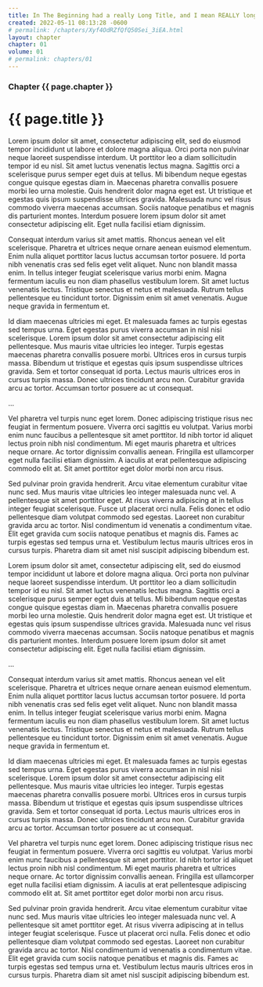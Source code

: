 ```yaml
---
title: In The Beginning had a really Long Title, and I mean REALLY long Title
created: 2022-05-11 08:13:28 -0600
# permalink: /chapters/Xyf4OdRZfQfQ50Sei_3iEA.html
layout: chapter
chapter: 01
volume: 01
# permalink: chapters/01
---
```


### Chapter {{ page.chapter }}

# {{ page.title }}

Lorem ipsum dolor sit amet, consectetur adipiscing elit, sed do eiusmod tempor incididunt ut labore et dolore magna aliqua. Orci porta non pulvinar neque laoreet suspendisse interdum. Ut porttitor leo a diam sollicitudin tempor id eu nisl. Sit amet luctus venenatis lectus magna. Sagittis orci a scelerisque purus semper eget duis at tellus. Mi bibendum neque egestas congue quisque egestas diam in. Maecenas pharetra convallis posuere morbi leo urna molestie. Quis hendrerit dolor magna eget est. Ut tristique et egestas quis ipsum suspendisse ultrices gravida. Malesuada nunc vel risus commodo viverra maecenas accumsan. Sociis natoque penatibus et magnis dis parturient montes. Interdum posuere lorem ipsum dolor sit amet consectetur adipiscing elit. Eget nulla facilisi etiam dignissim.

Consequat interdum varius sit amet mattis. Rhoncus aenean vel elit scelerisque. Pharetra et ultrices neque ornare aenean euismod elementum. Enim nulla aliquet porttitor lacus luctus accumsan tortor posuere. Id porta nibh venenatis cras sed felis eget velit aliquet. Nunc non blandit massa enim. In tellus integer feugiat scelerisque varius morbi enim. Magna fermentum iaculis eu non diam phasellus vestibulum lorem. Sit amet luctus venenatis lectus. Tristique senectus et netus et malesuada. Rutrum tellus pellentesque eu tincidunt tortor. Dignissim enim sit amet venenatis. Augue neque gravida in fermentum et.

Id diam maecenas ultricies mi eget. Et malesuada fames ac turpis egestas sed tempus urna. Eget egestas purus viverra accumsan in nisl nisi scelerisque. Lorem ipsum dolor sit amet consectetur adipiscing elit pellentesque. Mus mauris vitae ultricies leo integer. Turpis egestas maecenas pharetra convallis posuere morbi. Ultrices eros in cursus turpis massa. Bibendum ut tristique et egestas quis ipsum suspendisse ultrices gravida. Sem et tortor consequat id porta. Lectus mauris ultrices eros in cursus turpis massa. Donec ultrices tincidunt arcu non. Curabitur gravida arcu ac tortor. Accumsan tortor posuere ac ut consequat.


...


Vel pharetra vel turpis nunc eget lorem. Donec adipiscing tristique risus nec feugiat in fermentum posuere. Viverra orci sagittis eu volutpat. Varius morbi enim nunc faucibus a pellentesque sit amet porttitor. Id nibh tortor id aliquet lectus proin nibh nisl condimentum. Mi eget mauris pharetra et ultrices neque ornare. Ac tortor dignissim convallis aenean. Fringilla est ullamcorper eget nulla facilisi etiam dignissim. A iaculis at erat pellentesque adipiscing commodo elit at. Sit amet porttitor eget dolor morbi non arcu risus.

Sed pulvinar proin gravida hendrerit. Arcu vitae elementum curabitur vitae nunc sed. Mus mauris vitae ultricies leo integer malesuada nunc vel. A pellentesque sit amet porttitor eget. At risus viverra adipiscing at in tellus integer feugiat scelerisque. Fusce ut placerat orci nulla. Felis donec et odio pellentesque diam volutpat commodo sed egestas. Laoreet non curabitur gravida arcu ac tortor. Nisl condimentum id venenatis a condimentum vitae. Elit eget gravida cum sociis natoque penatibus et magnis dis. Fames ac turpis egestas sed tempus urna et. Vestibulum lectus mauris ultrices eros in cursus turpis. Pharetra diam sit amet nisl suscipit adipiscing bibendum est.


Lorem ipsum dolor sit amet, consectetur adipiscing elit, sed do eiusmod tempor incididunt ut labore et dolore magna aliqua. Orci porta non pulvinar neque laoreet suspendisse interdum. Ut porttitor leo a diam sollicitudin tempor id eu nisl. Sit amet luctus venenatis lectus magna. Sagittis orci a scelerisque purus semper eget duis at tellus. Mi bibendum neque egestas congue quisque egestas diam in. Maecenas pharetra convallis posuere morbi leo urna molestie. Quis hendrerit dolor magna eget est. Ut tristique et egestas quis ipsum suspendisse ultrices gravida. Malesuada nunc vel risus commodo viverra maecenas accumsan. Sociis natoque penatibus et magnis dis parturient montes. Interdum posuere lorem ipsum dolor sit amet consectetur adipiscing elit. Eget nulla facilisi etiam dignissim.

...

Consequat interdum varius sit amet mattis. Rhoncus aenean vel elit scelerisque. Pharetra et ultrices neque ornare aenean euismod elementum. Enim nulla aliquet porttitor lacus luctus accumsan tortor posuere. Id porta nibh venenatis cras sed felis eget velit aliquet. Nunc non blandit massa enim. In tellus integer feugiat scelerisque varius morbi enim. Magna fermentum iaculis eu non diam phasellus vestibulum lorem. Sit amet luctus venenatis lectus. Tristique senectus et netus et malesuada. Rutrum tellus pellentesque eu tincidunt tortor. Dignissim enim sit amet venenatis. Augue neque gravida in fermentum et.

Id diam maecenas ultricies mi eget. Et malesuada fames ac turpis egestas sed tempus urna. Eget egestas purus viverra accumsan in nisl nisi scelerisque. Lorem ipsum dolor sit amet consectetur adipiscing elit pellentesque. Mus mauris vitae ultricies leo integer. Turpis egestas maecenas pharetra convallis posuere morbi. Ultrices eros in cursus turpis massa. Bibendum ut tristique et egestas quis ipsum suspendisse ultrices gravida. Sem et tortor consequat id porta. Lectus mauris ultrices eros in cursus turpis massa. Donec ultrices tincidunt arcu non. Curabitur gravida arcu ac tortor. Accumsan tortor posuere ac ut consequat.

Vel pharetra vel turpis nunc eget lorem. Donec adipiscing tristique risus nec feugiat in fermentum posuere. Viverra orci sagittis eu volutpat. Varius morbi enim nunc faucibus a pellentesque sit amet porttitor. Id nibh tortor id aliquet lectus proin nibh nisl condimentum. Mi eget mauris pharetra et ultrices neque ornare. Ac tortor dignissim convallis aenean. Fringilla est ullamcorper eget nulla facilisi etiam dignissim. A iaculis at erat pellentesque adipiscing commodo elit at. Sit amet porttitor eget dolor morbi non arcu risus.

Sed pulvinar proin gravida hendrerit. Arcu vitae elementum curabitur vitae nunc sed. Mus mauris vitae ultricies leo integer malesuada nunc vel. A pellentesque sit amet porttitor eget. At risus viverra adipiscing at in tellus integer feugiat scelerisque. Fusce ut placerat orci nulla. Felis donec et odio pellentesque diam volutpat commodo sed egestas. Laoreet non curabitur gravida arcu ac tortor. Nisl condimentum id venenatis a condimentum vitae. Elit eget gravida cum sociis natoque penatibus et magnis dis. Fames ac turpis egestas sed tempus urna et. Vestibulum lectus mauris ultrices eros in cursus turpis. Pharetra diam sit amet nisl suscipit adipiscing bibendum est.
